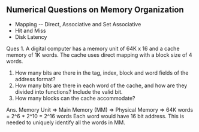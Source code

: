 ## Numerical Questions on Memory Organization

* Mapping -- Direct, Associative and Set Associative
* Hit and Miss
* Disk Latency


Ques 1. A digital computer has a memory unit of 64K x 16 and a cache memory of 1K words. The cache uses direct mapping with a block size of 4 words.
1. How many bits are there in the tag, index, block and word fields of the address format?
2. How many bits are there in each word of the cache, and how are they divided into functions? Include the valid bit.
3. How many blocks can the cache accommodate?

Ans. Memory Unit => Main Memory (MM) => Physical Memory => 64K words = 2^6 * 2^10 = 2^16 words
Each word would have 16 bit address. This is needed to uniquely identify all the words in MM.


